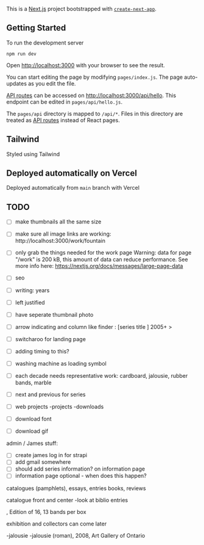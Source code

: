 This is a [Next.js](https://nextjs.org/) project bootstrapped with [`create-next-app`](https://github.com/vercel/next.js/tree/canary/packages/create-next-app).

## Getting Started

To run the development server 
```
npm run dev
```

Open [http://localhost:3000](http://localhost:3000) with your browser to see the result.

You can start editing the page by modifying `pages/index.js`. The page auto-updates as you edit the file.

[API routes](https://nextjs.org/docs/api-routes/introduction) can be accessed on [http://localhost:3000/api/hello](http://localhost:3000/api/hello). This endpoint can be edited in `pages/api/hello.js`.

The `pages/api` directory is mapped to `/api/*`. Files in this directory are treated as [API routes](https://nextjs.org/docs/api-routes/introduction) instead of React pages.

## Tailwind

Styled using Tailwind 
## Deployed automatically on Vercel

Deployed automatically from `main` branch with Vercel

## TODO
- [ ] make thumbnails all the same size
- [ ] make sure all image links are working: http://localhost:3000/work/fountain
- [ ] only grab the things needed for the work page Warning: data for page "/work" is 200 kB, this amount of data can reduce performance.
See more info here: https://nextjs.org/docs/messages/large-page-data
- [ ] seo
- [ ] writing: years
- [ ] left justified
- [ ] have seperate thumbnail photo
- [ ] arrow indicating and column like finder : [series title ] 2005+ > 
- [ ] switcharoo for landing page
- [ ] adding timing to this?
- [ ] washing machine as loading symbol
- [ ] each decade needs representative work: cardboard, jalousie, rubber bands, marble 
- [ ] next and previous for series

- [ ] web projects
  -projects
  -downloads
- [ ] download font
- [ ] download gif


admin / James stuff: 
- [ ] create james log in for strapi
- [ ] add gmail somewhere 
- [ ] should add series information? on information page
- [ ] information page optional - when does this happen?

catalogues (pamphlets), 
essays,
entries books,
reviews

catalogue front and center
-look at biblio entries

, Edition of 16, 13 bands per box

exhibition and collectors can come later

-jalousie
  -jalousie (roman), 2008, Art Gallery of Ontario
